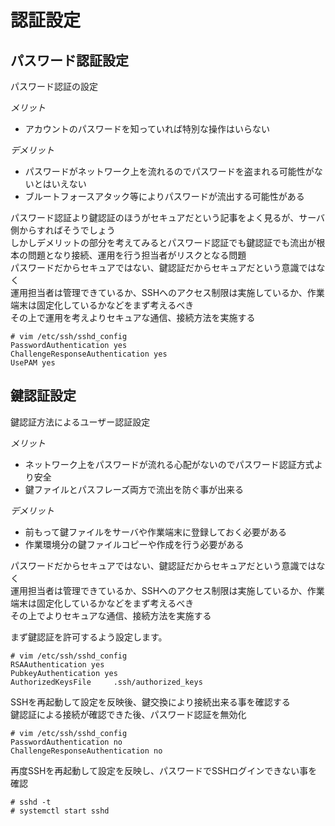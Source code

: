 # 認証設定

## パスワード認証設定
パスワード認証の設定  

<i class="fas fa-check-circle">メリット</i>  

* アカウントのパスワードを知っていれば特別な操作はいらない  

<i class="fas fa-check-circle">デメリット</i>  

* パスワードがネットワーク上を流れるのでパスワードを盗まれる可能性がないとはいえない  
* ブルートフォースアタック等によりパスワードが流出する可能性がある  

パスワード認証より鍵認証のほうがセキュアだという記事をよく見るが、サーバ側からすればそうでしょう  
しかしデメリットの部分を考えてみるとパスワード認証でも鍵認証でも流出が根本の問題となり接続、運用を行う担当者がリスクとなる問題  
パスワードだからセキュアではない、鍵認証だからセキュアだという意識ではなく  
運用担当者は管理できているか、SSHへのアクセス制限は実施しているか、作業端末は固定化しているかなどをまず考えるべき  
その上で運用を考えよりセキュアな通信、接続方法を実施する  

```
# vim /etc/ssh/sshd_config
PasswordAuthentication yes
ChallengeResponseAuthentication yes
UsePAM yes
```

## 鍵認証設定
鍵認証方法によるユーザー認証設定  

<i class="fas fa-check-circle">メリット</i>  

* ネットワーク上をパスワードが流れる心配がないのでパスワード認証方式より安全  
* 鍵ファイルとパスフレーズ両方で流出を防ぐ事が出来る  

<i class="fas fa-check-circle">デメリット</i>  

* 前もって鍵ファイルをサーバや作業端末に登録しておく必要がある  
* 作業環境分の鍵ファイルコピーや作成を行う必要がある  

パスワードだからセキュアではない、鍵認証だからセキュアだという意識ではなく  
運用担当者は管理できているか、SSHへのアクセス制限は実施しているか、作業端末は固定化しているかなどをまず考えるべき  
その上でよりセキュアな通信、接続方法を実施する  

まず鍵認証を許可するよう設定します。  

```
# vim /etc/ssh/sshd_config
RSAAuthentication yes
PubkeyAuthentication yes
AuthorizedKeysFile     .ssh/authorized_keys
```

SSHを再起動して設定を反映後、鍵交換により接続出来る事を確認する  
鍵認証による接続が確認できた後、パスワード認証を無効化  

```
# vim /etc/ssh/sshd_config
PasswordAuthentication no
ChallengeResponseAuthentication no
```

再度SSHを再起動して設定を反映し、パスワードでSSHログインできない事を確認  

```
# sshd -t
# systemctl start sshd
```
